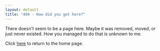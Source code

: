 ```yaml
---
layout: default
title: "404 - How did you get here?"
---
```

There doesn't seem to be a page here. Maybe it was removed, moved, or just never existed. How you managed to do that is unknown to me.

Click [here](/) to return to the home page.
